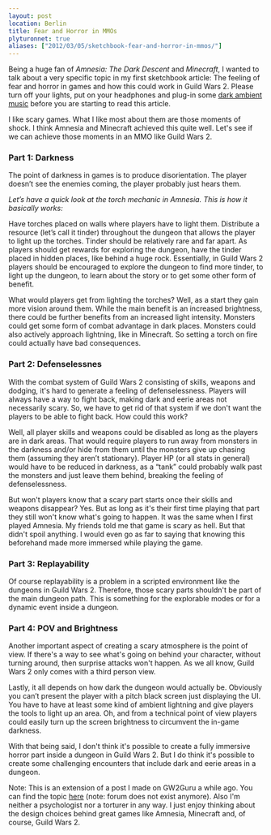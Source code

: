 ```yaml
---
layout: post
location: Berlin
title: Fear and Horror in MMOs
plyturonnet: true
aliases: ["2012/03/05/sketchbook-fear-and-horror-in-mmos/"]
---
```


Being a huge fan of *Amnesia: The Dark Descent* and *Minecraft*, I wanted to talk about a very specific topic in my first sketchbook article: The feeling of fear and horror in games and how this could work in Guild Wars 2. Please turn off your lights, put on your headphones and plug-in some [dark ambient music](http://www.youtube.com/watch?v=ZTHSKEXbQ1c) before you are starting to read this article.

I like scary games. What I like most about them are those moments of shock. I think Amnesia and Minecraft achieved this quite well. Let's see if we can achieve those moments in an MMO like Guild Wars 2.

<!--![Amnesia Banner](http://plyturon.net/wp-content/uploads/2012/03/blog_article_banner_amnesia.png)-->
### Part 1: Darkness ###
The point of darkness in games is to produce disorientation. The player doesn’t see the enemies coming, the player probably just hears them.

*Let’s have a quick look at the torch mechanic in Amnesia. This is how it basically works:*

Have torches placed on walls where players have to light them. Distribute a resource (let’s call it tinder) throughout the dungeon that allows the player to light up the torches. Tinder should be relatively rare and far apart. As players should get rewards for exploring the dungeon, have the tinder placed in hidden places, like behind a huge rock. Essentially, in Guild Wars 2 players should be encouraged to explore the dungeon to find more tinder, to light up the dungeon, to learn about the story or to get some other form of benefit.

What would players get from lighting the torches? Well, as a start they gain more vision around them. While the main benefit is an increased brightness, there could be further benefits from an increased light intensity. Monsters could get some form of combat advantage in dark places. Monsters could also actively approach lightning, like in Minecraft. So setting a torch on fire could actually have bad consequences.
<!--![house dungeon mansion](http://plyturon.net/wp-content/uploads/2012/03/blog_article_banner8.png)-->

### Part 2: Defenselessnes ###
With the combat system of Guild Wars 2 consisting of skills, weapons and dodging, it's hard to generate a feeling of defenselessness. Players will always have a way to fight back, making dark and eerie areas not necessarily scary. So, we have to get rid of that system if we don't want the players to be able to fight back. How could this work?

Well, all player skills and weapons could be disabled as long as the players are in dark areas. That would require players to run away from monsters in the darkness and/or hide from them until the monsters give up chasing them (assuming they aren’t stationary). Player HP (or all stats in general) would have to be reduced in darkness, as a “tank” could probably walk past the monsters and just leave them behind, breaking the feeling of defenselessness.

But won't players know that a scary part starts once their skills and weapons disappear? Yes. But as long as it's their first time playing that part they still won't know what's going to happen. It was the same when I first played Amnesia. My friends told me that game is scary as hell. But that didn't spoil anything. I would even go as far to saying that knowing this beforehand made more immersed while playing the game.
### Part 3: Replayability ###
Of course replayability is a problem in a scripted environment like the dungeons in Guild Wars 2. Therefore, those scary parts shouldn't be part of the main dungeon path. This is something for the explorable modes or for a dynamic event inside a dungeon.
### Part 4: POV and Brightness ###
Another important aspect of creating a scary atmosphere is the point of view. If there's a way to see what's going on behind your character, without turning around, then surprise attacks won't happen. As we all know, Guild Wars 2 only comes with  a third person view.

Lastly, it all depends on how dark the dungeon would actually be. Obviously you can’t present the player with a pitch black screen just displaying the UI. You have to have at least some kind of ambient lightning and give players the tools to light up an area. Oh, and from a technical point of view players could easily turn up the screen brightness to circumvent the in-game darkness.

With that being said, I don't think it's possible to create a fully immersive horror part inside a dungeon in Guild Wars 2. But I do think it's possible to create some challenging encounters that include dark and eerie areas in a dungeon.

Note: This is an extension of a post I made on GW2Guru a while ago. You can find the topic [here](#top) (note: forum does not exist anymore). Also I'm neither a psychologist nor a torturer in any way. I just enjoy thinking about the design choices behind great games like Amnesia, Minecraft and, of course, Guild Wars 2.
